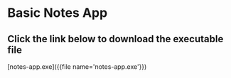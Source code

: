# Basic Notes App

## Click the link below to download the executable file

[notes-app.exe]({{file name='notes-app.exe'}})